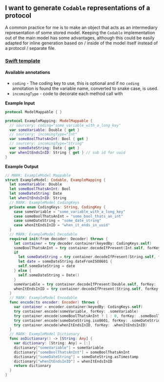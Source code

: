 ## I want to generate `Codable` representations of a protocol

A common practice for me is to make an object that acts as an intermediary representation
of some stored model. Keeping the `Codable` implementation out of the main model
has some advantages, although this could be easily adapted for inline generation
based on / inside of the model itself instead of a protocol / separate file.

### [Swift template](https://github.com/krzysztofzablocki/Sourcery/blob/master/Templates/Templates/ModelMappable.stencil)

#### Available annotations

- `coding` - The coding key to use, this is optional and if no `coding` annotation is found the variable name, converted to snake case, is used.
- `incomingType`  - code to decorate each method call with

**Example Input**

```swift
protocol ModelMappable { }

protocol ExampleMapping: ModelMappable {
  // sourcery: coding="some_variable_with_a_long_key"
  var someVariable: Double { get }
  // sourcery: incomingType="Int"
  var someBoolThatsAnInt: Bool { get }
  // sourcery: incomingType="String"
  var someDateString: Date { get }
  var whenItEndsInID: String { get } // sub id for uuid
}
```

**Example Output**

```swift
// MARK: ExampleModel Mappable
struct ExampleModel: Codable, ExampleMapping {
  let someVariable: Double
  let someBoolThatsAnInt: Bool
  let someDateString: Date
  let whenItEndsInID: String
  // MARK: ExampleModel CodingKeys
  private enum CodingKeys: String, CodingKey {
    case someVariable = "some_variable_with_a_long_key"
    case someBoolThatsAnInt = "some_bool_thats_an_int"
    case someDateString = "some_date_string"
    case whenItEndsInID = "when_it_ends_in_uuid"
  }
  // MARK: ExampleModel Decodable
  required init(from decoder: Decoder) throws {
    let container = try decoder.container(keyedBy: CodingKeys.self)
    someBoolThatsAnInt = try container.decodeIfPresent(Int.self, forKey: .someBoolThatsAnInt) == 1
    if
      let someDateString = try container.decodeIfPresent(String.self, forKey: .someDateString),
      let date = someDateString.dateFromISO8601 {
      self.someDateString = date
    } else {
      self.someDateString = Date()
    }
    someVariable = try container.decodeIfPresent(Double.self, forKey: .someVariable) ?? 0
    whenItEndsInID = try container.decodeIfPresent(String.self, forKey: .whenItEndsInID) ?? ""
  }
  // MARK: ExampleModel Encodable
  func encode(to encoder: Encoder) throws {
    var container = encoder.container(keyedBy: CodingKeys.self)
    try container.encode(someVariable, forKey: .someVariable)
    try container.encode(someBoolThatsAnInt ? 1 : 0, forKey: .someBoolThatsAnInt)
    try container.encode(someDateString.iso8601, forKey: .someDateString)
    try container.encode(whenItEndsInID, forKey: .whenItEndsInID)
  }
  // MARK: ExampleModel Dictionary
  func asDictionary() -> [String: Any] {
    var dictionary: [String: Any] = [:]
    dictionary["someVariable"] = someVariable
    dictionary["someBoolThatsAnInt"] = someBoolThatsAnInt
    dictionary["someDateString"] = someDateString.asTimestamp
    dictionary["whenItEndsInID"] = whenItEndsInID
    return dictionary
  }
}
```
